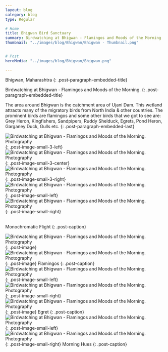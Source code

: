 ```yaml
---
layout: blog
category: blog
type: Regular

# Home
title: Bhigwan Bird Sanctuary
summary: Birdwatching at Bhigwan - Flamingos and Moods of the Morning
thumbnail: "../images/blog/Bhigwan/Bhigwan - Thumbnail.png"


# Post
heroMedia: "../images/blog/Bhigwan/Bhigwan.png"

---
```


Bhigwan, Maharashtra
{: .post-paragraph-embedded-title}

Birdwatching at Bhigwan - Flamingos and Moods of the Morning.
{: .post-paragraph-embedded-title}

The area around Bhigwan is the catchment area of Ujani Dam. This wetland attracts many of the migratory birds from North India & other countries. The prominent birds are flamingos and some other birds that we got to see are: Grey Heron, Kingfishers, Sandpipers, Ruddy Shelduck, Egrets, Pond Heron, Garganey Duck, Gulls etc.
{: .post-paragraph-embedded-last}




<img src="../images/blog/Bhigwan/Images/6.png" alt="Birdwatching at Bhigwan - Flamingos and Moods of the Morning. Photography">
{: .post-image-small-3-left} 
<img src="../images/blog/Bhigwan/Images/9.png" alt="Birdwatching at Bhigwan - Flamingos and Moods of the Morning. Photography">
{: .post-image-small-3-center} 

<img src="../images/blog/Bhigwan/Images/7.png" alt="Birdwatching at Bhigwan - Flamingos and Moods of the Morning. Photography">
{: .post-image-small-3-right} 


<img src="../images/blog/Bhigwan/Images/8.png" alt="Birdwatching at Bhigwan - Flamingos and Moods of the Morning. Photography">
{: .post-image-small-left} 

<img src="../images/blog/Bhigwan/Images/3.png" alt="Birdwatching at Bhigwan - Flamingos and Moods of the Morning. Photography">
{: .post-image-small-right} 
<br></br>

Monochromatic Flight
{: .post-caption}


<img src="../images/blog/Bhigwan/Images/4.jpg" alt="Birdwatching at Bhigwan - Flamingos and Moods of the Morning. Photography">
{: .post-image} 

<img src="../images/blog/Bhigwan/Images/5.jpg" alt="Birdwatching at Bhigwan - Flamingos and Moods of the Morning. Photography">
{: .post-image} 
Flamingos
{: .post-caption}



<img src="../images/blog/Bhigwan/Images/10.png" alt="Birdwatching at Bhigwan - Flamingos and Moods of the Morning. Photography">
{: .post-image-small-left} 

<img src="../images/blog/Bhigwan/Images/11.png" alt="Birdwatching at Bhigwan - Flamingos and Moods of the Morning. Photography">
{: .post-image-small-right} 


<img src="../images/blog/Bhigwan/Images/12.jpg" alt="Birdwatching at Bhigwan - Flamingos and Moods of the Morning. Photography">
{: .post-image} 
Egret
{: .post-caption}


<img src="../images/blog/Bhigwan/Images/1.png" alt="Birdwatching at Bhigwan - Flamingos and Moods of the Morning. Photography">
{: .post-image-small-left} 
<img src="../images/blog/Bhigwan/Images/2.png" alt="Birdwatching at Bhigwan - Flamingos and Moods of the Morning. Photography">
{: .post-image-small-right} 
Morning Hues
{: .post-caption}